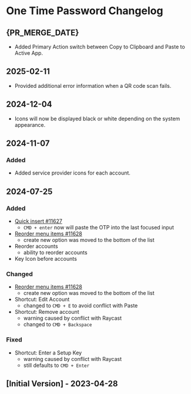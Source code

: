 # One Time Password Changelog

## {PR_MERGE_DATE}

- Added Primary Action switch between Copy to Clipboard and Paste to Active App.

## 2025-02-11

- Provided additional error information when a QR code scan fails.

## 2024-12-04

- Icons will now be displayed black or white depending on the system appearance.

## 2024-11-07

### Added

- Added service provider icons for each account.

## 2024-07-25

### Added

- [Quick insert #11627](https://github.com/raycast/extensions/issues/11627)
  - `CMD + enter` now will paste the OTP into the last focused input
- [Reorder menu items #11628](https://github.com/raycast/extensions/issues/11628)
  - create new option was moved to the bottom of the list
- Reorder accounts
  - ability to reorder accounts
- Key Icon before accounts

### Changed

- [Reorder menu items #11628](https://github.com/raycast/extensions/issues/11628)
  - create new option was moved to the bottom of the list
- Shortcut: Edit Account
  - changed to `CMD + E` to avoid conflict with Paste
- Shortcut: Remove account
  - warning caused by conflict with Raycast
  - changed to `CMD + Backspace`

### Fixed

- Shortcut: Enter a Setup Key
  - warning caused by conflict with Raycast
  - still defaults to `CMD + Enter`

## [Initial Version] - 2023-04-28
